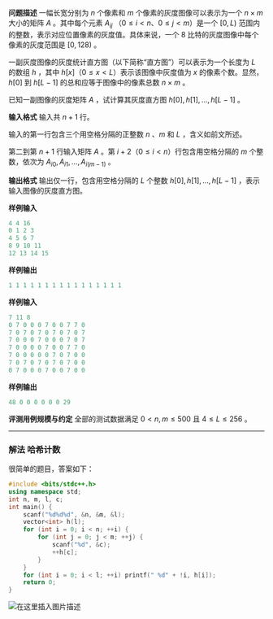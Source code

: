 **问题描述**
一幅长宽分别为 $n$ 个像素和 $m$ 个像素的灰度图像可以表示为一个 $n \times m$  大小的矩阵 $A$ 。其中每个元素 $A_{ij}$ （$0\le i \lt n$、$0\le j \lt m$）是一个 $[0, L)$ 范围内的整数，表示对应位置像素的灰度值。具体来说，一个 $8$ 比特的灰度图像中每个像素的灰度范围是 $[0, 128)$ 。

一副灰度图像的灰度统计直方图（以下简称“直方图”）可以表示为一个长度为 $L$ 的数组 $h$ ，其中 $h[x]$（$0\le x \lt L$）表示该图像中灰度值为 $x$ 的像素个数。显然，$h[0]$ 到 $h[L - 1]$ 的总和应等于图像中的像素总数 $n \times m$ 。

已知一副图像的灰度矩阵 $A$ ，试计算其灰度直方图 $h[0], h[1], ..., h[L - 1]$ 。

**输入格式**
输入共 $n + 1$ 行。

输入的第一行包含三个用空格分隔的正整数 $n$ 、$m$ 和 $L$ ，含义如前文所述。

第二到第 $n + 1$ 行输入矩阵 $A$ 。第 $i+2$（$0\le i \lt n$）行包含用空格分隔的 $m$ 个整数，依次为 $A_{i0}, A_{i1}, ..., A_{i(m-1)}$ 。

**输出格式**
输出仅一行，包含用空格分隔的 $L$ 个整数
 $h[0], h[1], ..., h[L - 1]$ ，表示输入图像的灰度直方图。
 
**样例输入**

```haskell
4 4 16
0 1 2 3
4 5 6 7
8 9 10 11
12 13 14 15
```
**样例输出**

```haskell
1 1 1 1 1 1 1 1 1 1 1 1 1 1 1 1
```
 
**样例输入**

```haskell
7 11 8
0 7 0 0 0 7 0 0 7 7 0
7 0 7 0 7 0 7 0 7 0 7
7 0 0 0 7 0 0 0 7 0 7
7 0 0 0 0 7 0 0 7 7 0
7 0 0 0 0 0 7 0 7 0 0
7 0 7 0 7 0 7 0 7 0 0
0 7 0 0 0 7 0 0 7 0 0
```

**样例输出**
 
```haskell
48 0 0 0 0 0 0 29
```

 
**评测用例规模与约定**
全部的测试数据满足 $0 \lt n, m \le 500$ 且 $4 \le L \le 256$ 。


---
### 解法 哈希计数
很简单的题目，答案如下：
```cpp
#include <bits/stdc++.h>
using namespace std;
int n, m, l, c;
int main() {
	scanf("%d%d%d", &n, &m, &l);
	vector<int> h(l);
	for (int i = 0; i < n; ++i) {
		for (int j = 0; j < m; ++j) {
			scanf("%d", &c);
			++h[c];
		}
	}
	for (int i = 0; i < l; ++i) printf(" %d" + !i, h[i]);
	return 0;
}
```
![在这里插入图片描述](https://img-blog.csdnimg.cn/23a565918d5a43b08d86e69f6999a71f.png)
